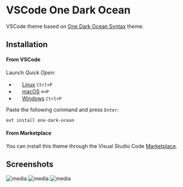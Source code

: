 # VSCode One Dark Ocean

VSCode theme based on [One Dark Ocean Syntax](https://github.com/juliancruzsanchez/one-dark-ocean-syntax) theme.

## Installation

#### From VSCode

Launch *Quick Open*:
  - <img src="https://www.kernel.org/theme/images/logos/favicon.png" width=16 height=16/> <a href="https://code.visualstudio.com/shortcuts/keyboard-shortcuts-linux.pdf">Linux</a> `Ctrl+P`
  - <img src="https://developer.apple.com/favicon.ico" width=16 height=16/> <a href="https://code.visualstudio.com/shortcuts/keyboard-shortcuts-macos.pdf">macOS</a> `⌘+P`
  - <img src="https://www.microsoft.com/favicon.ico" width=16 height=16/> <a href="https://code.visualstudio.com/shortcuts/keyboard-shortcuts-windows.pdf">Windows</a> `Ctrl+P`

Paste the following command and press `Enter`:

```shell
ext install one-dark-ocean
```

#### From Marketplace
You can install this theme through the Visual Studio Code [Marketplace](https://marketplace.visualstudio.com/items?itemName=GeorgeAidonidis.one-dark-ocean).

## Screenshots

![media](https://imgur.com/N1g2FAd.png)
![media](https://imgur.com/QFHNKq8.png)
![media](https://imgur.com/u6Opu0S.png)

